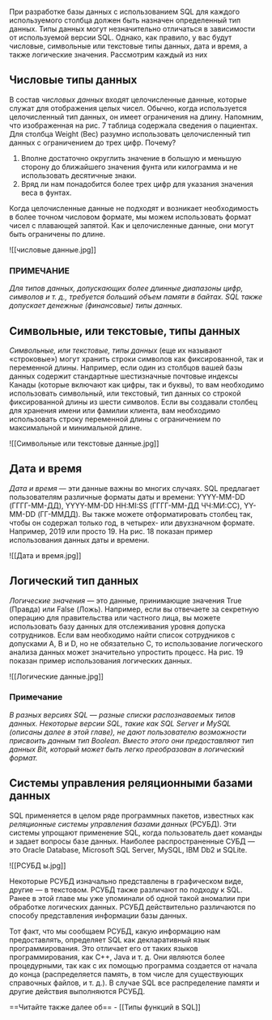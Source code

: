 
При разработке базы данных с использованием SQL для каждого используемого столбца должен быть назначен определенный тип данных. Типы данных могут незначительно отличаться в зависимости от используемой версии SQL. Однако, как правило, у вас будут числовые, символьные или текстовые типы данных, дата и время,
а также логические значения. Рассмотрим каждый из них


## Числовые типы данных

В состав *числовых данных* входят целочисленные данные, которые служат для отображения целых чисел. Обычно, когда используется целочисленный тип данных, он имеет ограничения на длину. Напомним, что изображенная на рис. 7 таблица содержала сведения о пациентах. Для столбца Weight (Вес) разумно использовать целочисленный тип данных с ограничением до трех цифр. Почему?

1. Вполне достаточно округлить значение в большую и меньшую сторону до ближайшего значения фунта или килограмма и не использовать десятичные знаки.
2. Вряд ли нам понадобится более трех цифр для указания значения веса в фунтах.

Когда целочисленные данные не подходят и возникает необходимость в более точном числовом формате, мы можем использовать формат чисел с плавающей запятой. Как и целочисленные данные, они могут быть ограничены по
длине.

![[числовые данные.jpg]]
### ПРИМЕЧАНИЕ
*Для типов данных, допускающих более длинные диапазоны цифр, символов и т. д., требуется больший объем памяти в байтах. SQL также допускает*
*денежные (финансовые) типы данных.*


## Символьные, или текстовые, типы данных

*Символьные, или текстовые, типы данных* (еще их называют «строковые») могут хранить строки символов как фиксированной, так и переменной длины. Например, если один из столбцов вашей базы данных содержит стандартные шестизначные почтовые индексы Канады (которые включают как цифры, так и буквы), то вам необходимо использовать символьный, или текстовый, тип данных со строкой фиксированной длины из шести символов. Если вы создавали столбец для хранения имени или фамилии клиента, вам необходимо использовать строку переменной длины с ограничением по максимальной
и минимальной длине.

![[Символьные или текстовые данные.jpg]]


## Дата и время

*Дата и время* — эти данные важны во многих случаях. SQL предлагает пользователям различные форматы даты и времени: YYYY-MM-DD (ГГГГ-ММ-ДД), YYYY-MM-DD HH:MI:SS (ГГГГ-ММ-ДД ЧЧ:МИ:СС), YY-MM-DD (ГГ-ММДД). Вы также можете отформатировать столбец так, чтобы он содержал только год, в четырех- или двухзначном формате. Например, 2019 или просто 19. На
рис. 18 показан пример использования данных даты и времени.

![[Дата и время.jpg]]


## Логический тип данных

*Логические значения* — это данные, принимающие значения True (Правда) или False (Ложь). Например, если вы отвечаете за секретную операцию для правительства или частного лица, вы можете использовать базу данных для отслеживания уровня допуска сотрудников. Если вам необходимо найти список сотрудников с допусками A, B и D, но не обязательно C, то использование логического анализа данных может значительно упростить процесс. На рис. 19
показан пример использования логических данных.

![[Логические данные.jpg]]

### Примечание

*В разных версиях SQL — разные списки распознаваемых типов данных. Некоторые версии SQL, такие как SQL Server и MySQL (описаны далее в этой главе), не дают пользователю возможности присвоить данным тип Boolean. Вместо этого они предоставляют тип данных Bit, который может быть легко преобразован в логический формат.*


## Системы управления реляционными базами данных

SQL применяется в целом ряде программных пакетов, известных как *реляционные системы управления базами данных* (РСУБД). Эти системы упрощают применение SQL, когда пользователь дает команды и задает вопросы базе данных. Наиболее распространенные СУБД — это Oracle Database, Microsoft SQL Server, MySQL, IBM Db2 и SQLite.

![[РСУБД ы.jpg]]

Некоторые РСУБД изначально представлены в графическом виде, другие — в текстовом. РСУБД также различают по подходу к SQL. Ранее в этой главе мы уже упоминали об одной такой аномалии при обработке логических данных. РСУБД действительно различаются по способу представления информации
базы данных.

Тот факт, что мы сообщаем РСУБД, какую информацию нам предоставлять, определяет SQL как декларативный язык программирования. Это отличает его от таких языков программирования, как C++, Java и т. д. Они являются более процедурными, так как с их помощью программа создается от начала до конца (распределяется память, в том числе для существующих справочных файлов, и т. д.). В случае SQL все распределение памяти и другие действия выполняются
РСУБД.

==Читайте также далее об== - [[Типы функций в SQL]]